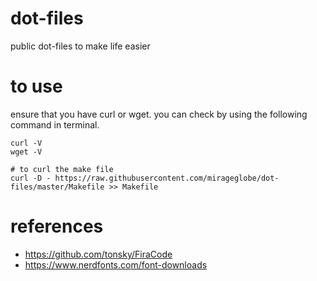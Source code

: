 # dot-files

public dot-files to make life easier

# to use

ensure that you have curl or wget. you can check by using the following command in terminal.

```
curl -V
wget -V
```

```
# to curl the make file
curl -D - https://raw.githubusercontent.com/mirageglobe/dot-files/master/Makefile >> Makefile
```

# references

- https://github.com/tonsky/FiraCode
- https://www.nerdfonts.com/font-downloads
